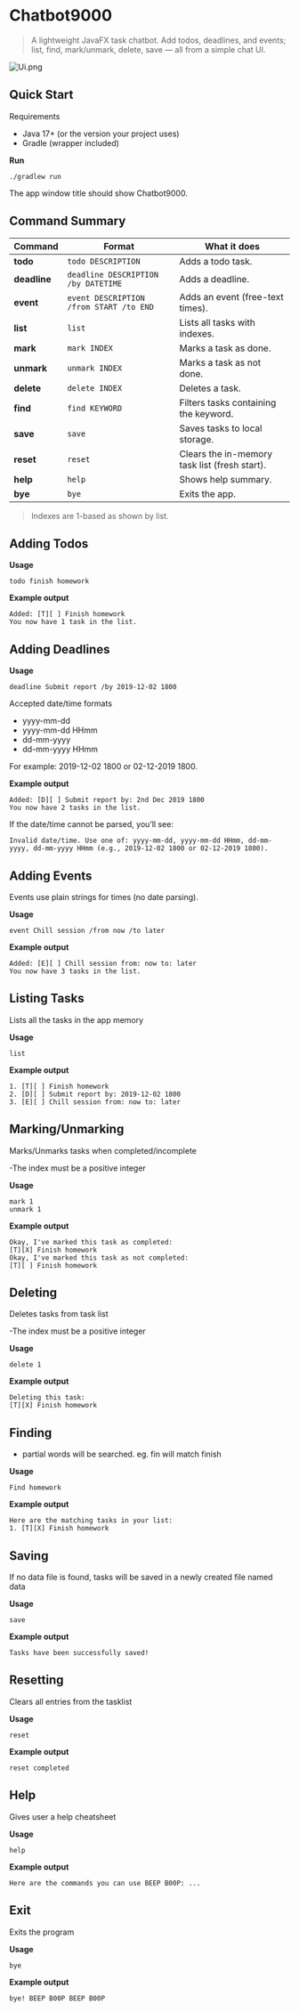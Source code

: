 # Chatbot9000

> A lightweight JavaFX task chatbot. Add todos, deadlines, and events; list, find, mark/unmark, delete, save — all from a simple chat UI.
 
![Ui.png](Ui.png)

## Quick Start

Requirements

- Java 17+ (or the version your project uses)
- Gradle (wrapper included)

**Run**

```angular2html
./gradlew run
```
The app window title should show Chatbot9000.

## Command Summary

| Command      | Format                                  | What it does                                  |
| ------------ | --------------------------------------- | --------------------------------------------- |
| **todo**     | `todo DESCRIPTION`                      | Adds a todo task.                             |
| **deadline** | `deadline DESCRIPTION /by DATETIME`     | Adds a deadline.                              |
| **event**    | `event DESCRIPTION /from START /to END` | Adds an event (free-text times).              |
| **list**     | `list`                                  | Lists all tasks with indexes.                 |
| **mark**     | `mark INDEX`                            | Marks a task as done.                         |
| **unmark**   | `unmark INDEX`                          | Marks a task as not done.                     |
| **delete**   | `delete INDEX`                          | Deletes a task.                               |
| **find**     | `find KEYWORD`                          | Filters tasks containing the keyword.         |
| **save**     | `save`                                  | Saves tasks to local storage.                 |
| **reset**    | `reset`                                 | Clears the in-memory task list (fresh start). |
| **help**     | `help`                                  | Shows help summary.                           |
| **bye**      | `bye`                                   | Exits the app.                                |

> Indexes are 1-based as shown by list.

## Adding Todos

**Usage**

```todo finish homework```

**Example output**

```
Added: [T][ ] Finish homework
You now have 1 task in the list.
```

## Adding Deadlines

**Usage**

```deadline Submit report /by 2019-12-02 1800```

Accepted date/time formats

- yyyy-mm-dd 
- yyyy-mm-dd HHmm 
- dd-mm-yyyy 
- dd-mm-yyyy HHmm

For example: 2019-12-02 1800 or 02-12-2019 1800.

**Example output**

```
Added: [D][ ] Submit report by: 2nd Dec 2019 1800
You now have 2 tasks in the list.
```

If the date/time cannot be parsed, you’ll see:

```angular2html
Invalid date/time. Use one of: yyyy-mm-dd, yyyy-mm-dd HHmm, dd-mm-yyyy, dd-mm-yyyy HHmm (e.g., 2019-12-02 1800 or 02-12-2019 1800).
```

## Adding Events

Events use plain strings for times (no date parsing).

**Usage**

```event Chill session /from now /to later```

**Example output**

```
Added: [E][ ] Chill session from: now to: later
You now have 3 tasks in the list.
```

## Listing Tasks

Lists all the tasks in the app memory

**Usage**

```list```

**Example output**

```angular2html
1. [T][ ] Finish homework
2. [D][ ] Submit report by: 2019-12-02 1800
3. [E][ ] Chill session from: now to: later
```
## Marking/Unmarking

Marks/Unmarks tasks when completed/incomplete

-The index must be a positive integer

**Usage**

```angular2html
mark 1
unmark 1
```

**Example output**

```
Okay, I've marked this task as completed:
[T][X] Finish homework
Okay, I've marked this task as not completed:
[T][ ] Finish homework
```
## Deleting

Deletes tasks from task list

-The index must be a positive integer

**Usage**

```angular2html
delete 1
```

**Example output**

```
Deleting this task:
[T][X] Finish homework
```

## Finding

- partial words will be searched. eg. fin will match finish

**Usage**

```
Find homework
```

**Example output**

```
Here are the matching tasks in your list:
1. [T][X] Finish homework
```

## Saving

If no data file is found, tasks will be saved in a newly created file named data

**Usage**

```
save
```

**Example output**

```
Tasks have been successfully saved!
```

## Resetting

Clears all entries from the tasklist

**Usage**

```
reset
```

**Example output**

```
reset completed
```

## Help

Gives user a help cheatsheet

**Usage**

```
help
```

**Example output**

```
Here are the commands you can use BEEP B00P: ...
```

## Exit

Exits the program

**Usage**

```
bye
```

**Example output**

```
bye! BEEP B00P BEEP B00P    
```